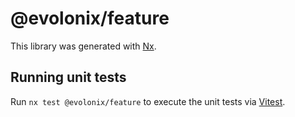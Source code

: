 # @evolonix/feature

This library was generated with [Nx](https://nx.dev).

## Running unit tests

Run `nx test @evolonix/feature` to execute the unit tests via [Vitest](https://vitest.dev/).

